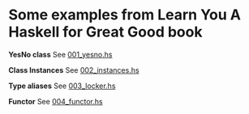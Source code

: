 # Some examples from Learn You A Haskell for Great Good book

**YesNo class**
See [001_yesno.hs](001_yesno.hs)

**Class Instances**
See [002_instances.hs](002_instances.hs)

**Type aliases**
See [003_locker.hs](003_locker.hs)

**Functor**
See [004_functor.hs](004_functor.hs)

